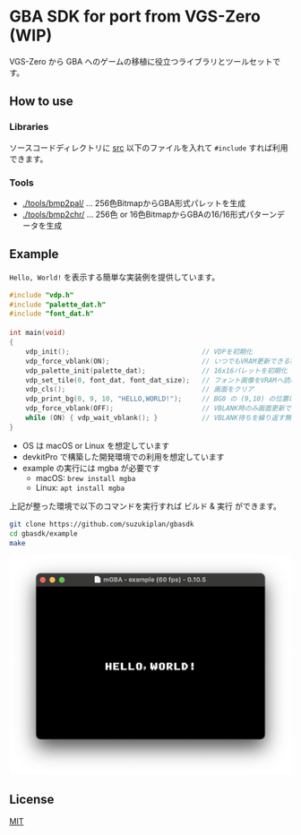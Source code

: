 # GBA SDK for port from VGS-Zero (WIP)

VGS-Zero から GBA へのゲームの移植に役立つライブラリとツールセットです。

## How to use

### Libraries

ソースコードディレクトリに [src](./src) 以下のファイルを入れて `#include` すれば利用できます。

### Tools

- [./tools/bmp2pal/](./tools/bmp2pal/) ... 256色BitmapからGBA形式パレットを生成
- [./tools/bmp2chr/](./tools/bmp2chr/) ... 256色 or 16色BitmapからGBAの16/16形式パターンデータを生成

## Example

`Hello, World!` を表示する簡単な実装例を提供しています。

```c
#include "vdp.h"
#include "palette_dat.h"
#include "font_dat.h"

int main(void)
{
    vdp_init();                                 // VDPを初期化
    vdp_force_vblank(ON);                       // いつでもVRAM更新できる状態にする
    vdp_palette_init(palette_dat);              // 16x16パレットを初期化
    vdp_set_tile(0, font_dat, font_dat_size);   // フォント画像をVRAMへ読み込む
    vdp_cls();                                  // 画面をクリア
    vdp_print_bg(0, 9, 10, "HELLO,WORLD!");     // BG0 の (9,10) の位置に HELLO,WORLD! を表示
    vdp_force_vblank(OFF);                      // VBLANK時のみ画面更新できる状態にする
    while (ON) { vdp_wait_vblank(); }           // VBLANK待ちを繰り返す無限ループ
}
```

- OS は macOS or Linux を想定しています
- devkitPro で構築した開発環境での利用を想定しています
- example の実行には mgba が必要です
  - macOS: `brew install mgba`
  - Linux: `apt install mgba`

上記が整った環境で以下のコマンドを実行すれば ビルド & 実行 ができます。

```bash
git clone https://github.com/suzukiplan/gbasdk
cd gbasdk/example
make
```

![preview](preview.png)

## License

[MIT](LICENSE.txt)
